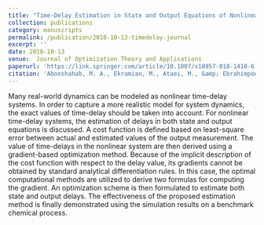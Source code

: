 ```yaml
---
title: "Time-Delay Estimation in State and Output Equations of Nonlinear Systems Using Optimal Computational Approach"
collection: publications
category: manuscripts
permalink: /publication/2018-10-13-timedelay-journal
excerpt: ''
date: 2018-10-13
venue:  Journal of Optimization Theory and Applications
paperurl: 'https://link.springer.com/article/10.1007/s10957-018-1410-6'
citation: 'Abooshahab, M. A., Ekramian, M., Ataei, M., &amp; Ebrahimpour-Boroojeny, A. (2019). Time-delay estimation in state and output equations of nonlinear systems using optimal computational approach. Journal of Optimization Theory and Applications, 180, 1036-1064.'
---
```

Many real-world dynamics can be modeled as nonlinear time-delay systems. In order to capture a more realistic model for system dynamics, the exact values of time-delay should be taken into account. For nonlinear time-delay systems, the estimation of delays in both state and output equations is discussed. A cost function is defined based on least-square error between actual and estimated values of the output measurement. The value of time-delays in the nonlinear system are then derived using a gradient-based optimization method. Because of the implicit description of the cost function with respect to the delay value, its gradients cannot be obtained by standard analytical differentiation rules. In this case, the optimal computational methods are utilized to derive two formulas for computing the gradient. An optimization scheme is then formulated to estimate both state and output delays. The effectiveness of the proposed estimation method is finally demonstrated using the simulation results on a benchmark chemical process.

